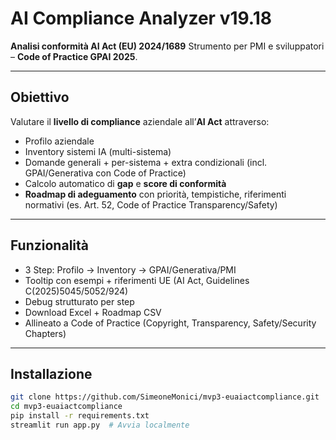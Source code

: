 # AI Compliance Analyzer v19.18
**Analisi conformità AI Act (EU) 2024/1689**
Strumento per PMI e sviluppatori – **Code of Practice GPAI 2025**.

---
## Obiettivo
Valutare il **livello di compliance** aziendale all’**AI Act** attraverso:
- Profilo aziendale
- Inventory sistemi IA (multi-sistema)
- Domande generali + per-sistema + extra condizionali (incl. GPAI/Generativa con Code of Practice)
- Calcolo automatico di **gap** e **score di conformità**
- **Roadmap di adeguamento** con priorità, tempistiche, riferimenti normativi (es. Art. 52, Code of Practice Transparency/Safety)

---
## Funzionalità
- 3 Step: Profilo → Inventory → GPAI/Generativa/PMI
- Tooltip con esempi + riferimenti UE (AI Act, Guidelines C(2025)5045/5052/924)
- Debug strutturato per step
- Download Excel + Roadmap CSV
- Allineato a Code of Practice (Copyright, Transparency, Safety/Security Chapters)

---
## Installazione
```bash
git clone https://github.com/SimeoneMonici/mvp3-euaiactcompliance.git
cd mvp3-euaiactcompliance
pip install -r requirements.txt
streamlit run app.py  # Avvia localmente